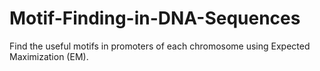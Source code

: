 # Motif-Finding-in-DNA-Sequences
Find the useful motifs in promoters of each chromosome using Expected Maximization (EM).
